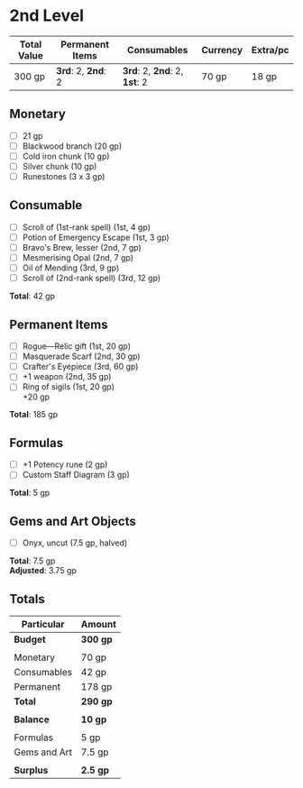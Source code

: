 # 2nd Level

| Total Value | Permanent Items        | Consumables                        | Currency | Extra/pc |
| ----------- | ---------------------- | ---------------------------------- | -------- | -------- |
| 300 gp      | **3rd**: 2, **2nd**: 2 | **3rd**: 2, **2nd**: 2, **1st**: 2 | 70 gp    | 18 gp    |

## Monetary

- [ ] 21 gp
- [ ] Blackwood branch (20 gp)
- [ ] Cold iron chunk (10 gp)
- [ ] Silver chunk (10 gp)
- [ ] Runestones (3 x 3 gp)

## Consumable

- [ ] Scroll of (1st-rank spell) (1st, 4 gp)
- [ ] Potion of Emergency Escape (1st, 3 gp)
- [ ] Bravo's Brew, lesser (2nd, 7 gp)
- [ ] Mesmerising Opal (2nd, 7 gp)
- [ ] Oil of Mending (3rd, 9 gp)
- [ ] Scroll of (2nd-rank spell) (3rd, 12 gp)

**Total**: 42 gp

## Permanent Items

- [ ] Rogue&mdash;Relic gift (1st, 20 gp)
- [ ] Masquerade Scarf (2nd, 30 gp)
- [ ] Crafter's Eyepiece (3rd, 60 gp)
- [ ] +1 weapon (2nd, 35 gp)
- [ ] Ring of sigils (1st, 20 gp)  
    +20 gp

**Total**: 185 gp

## Formulas

- [ ] +1 Potency rune (2 gp)
- [ ] Custom Staff Diagram (3 gp)

**Total**: 5 gp

## Gems and Art Objects

- [ ] Onyx, uncut (7.5 gp, halved)

**Total**: 7.5 gp  
**Adjusted**: 3.75 gp

## Totals

| Particular   | Amount     |
| ------------ | ---------- |
| **Budget**   | **300 gp** |
|              |            |
| Monetary     | 70 gp      |
| Consumables  | 42 gp      |
| Permanent    | 178 gp     |
| **Total**    | **290 gp** |
|              |            |
| **Balance**  | **10 gp**  |
|              |            |
| Formulas     | 5 gp       |
| Gems and Art | 7.5 gp     |
|              |            |
| **Surplus**  | **2.5 gp** |
